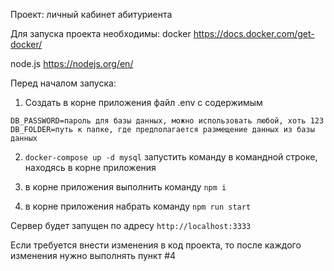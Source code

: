 Проект: личный кабинет абитуриента

Для запуска проекта необходимы:
docker https://docs.docker.com/get-docker/

node.js https://nodejs.org/en/

Перед началом запуска:
1. Создать в корне приложения файл .env с содержимым
```
DB_PASSWORD=пароль для базы данных, можно использовать любой, хоть 123
DB_FOLDER=путь к папке, где предполагается размещение данных из базы данных
```

2. `docker-compose up -d mysql` запустить команду в командной строке, находясь в корне приложения

3. в корне приложения выполнить команду `npm i`

4. в корне приложения набрать команду `npm run start`

Сервер будет запущен по адресу `http://localhost:3333`

Если требуется внести изменения в код проекта, то после каждого изменения нужно выполнять пункт #4
